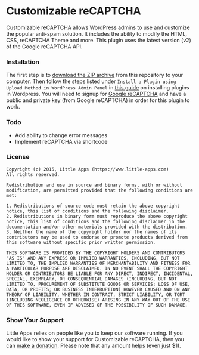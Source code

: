 Customizable reCAPTCHA
====================

Customizable reCAPTCHA allows WordPress admins to use and customize the popular anti-spam solution. It includes the ability to modify the HTML, CSS, reCAPTCHA Theme and more. This plugin uses the latest version (v2) of the Google reCAPTCHA API.

### Installation ###
The first step is to [download the ZIP archive](https://github.com/little-apps/customizable-recaptcha/archive/master.zip) from this repository to your computer. Then follow the steps listed under ``Install a Plugin using Upload Method in WordPress Admin Panel`` in [this guide](http://www.wpbeginner.com/beginners-guide/step-by-step-guide-to-install-a-wordpress-plugin-for-beginners/) on installing plugins in Wordpress. You will need to signup for [Google reCAPTCHA](https://www.google.com/recaptcha/admin) and have a public and private key (from Google reCAPTCHA) in order for this plugin to work.
	
### Todo ###
 - Add ability to change error messages
 - Implement reCAPTCHA via shortcode 

### License ###

    Copyright (c) 2015, Little Apps (https://www.little-apps.com)  
    All rights reserved.
    
    Redistribution and use in source and binary forms, with or without modification, are permitted provided that the following conditions are met:
    
    1. Redistributions of source code must retain the above copyright notice, this list of conditions and the following disclaimer.
    2. Redistributions in binary form must reproduce the above copyright notice, this list of conditions and the following disclaimer in the documentation and/or other materials provided with the distribution.
    3. Neither the name of the copyright holder nor the names of its contributors may be used to endorse or promote products derived from this software without specific prior written permission.
    
    THIS SOFTWARE IS PROVIDED BY THE COPYRIGHT HOLDERS AND CONTRIBUTORS "AS IS" AND ANY EXPRESS OR IMPLIED WARRANTIES, INCLUDING, BUT NOT LIMITED TO, THE IMPLIED WARRANTIES OF MERCHANTABILITY AND FITNESS FOR A PARTICULAR PURPOSE ARE DISCLAIMED. IN NO EVENT SHALL THE COPYRIGHT HOLDER OR CONTRIBUTORS BE LIABLE FOR ANY DIRECT, INDIRECT, INCIDENTAL, SPECIAL, EXEMPLARY, OR CONSEQUENTIAL DAMAGES (INCLUDING, BUT NOT LIMITED TO, PROCUREMENT OF SUBSTITUTE GOODS OR SERVICES; LOSS OF USE, DATA, OR PROFITS; OR BUSINESS INTERRUPTION) HOWEVER CAUSED AND ON ANY THEORY OF LIABILITY, WHETHER IN CONTRACT, STRICT LIABILITY, OR TORT (INCLUDING NEGLIGENCE OR OTHERWISE) ARISING IN ANY WAY OUT OF THE USE OF THIS SOFTWARE, EVEN IF ADVISED OF THE POSSIBILITY OF SUCH DAMAGE.

### Show Your Support ###

Little Apps relies on people like you to keep our software running. If you would like to show your support for Customizable reCAPTCHA, then you can [make a donation](http://www.little-apps.com/?donate). Please note that any amount helps (even just $1).

